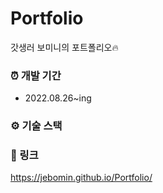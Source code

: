 # Portfolio
갓생러 보미니의 포트폴리오🔥

### ⏰ 개발 기간
- 2022.08.26~ing

### ⚙ 기술 스택


### 🔗 링크
https://jebomin.github.io/Portfolio/
